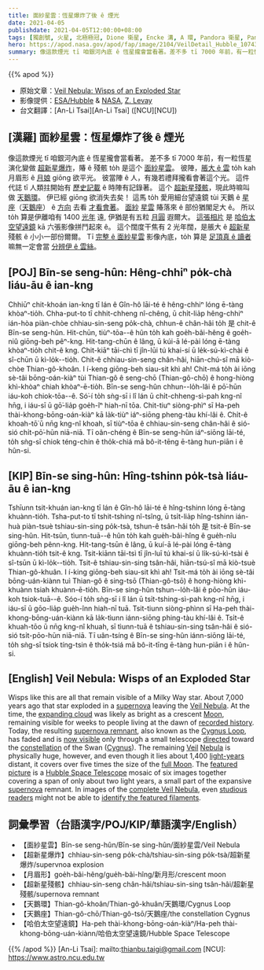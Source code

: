 ```yaml
---
title: 面紗星雲：恆星爆炸了後 ê 煙光
date: 2021-04-05
publishdate: 2021-04-05T12:00:00+08:00
tags: [獨創號, 火星, 北極極冠, Dione 衛星, Encke 溝, A 環, Pandora 衛星, Pan 衛星, Cassini 太空船]
hero: https://apod.nasa.gov/apod/fap/image/2104/VeilDetail_Hubble_10743.jpg
summary: 像這款煙光 tī 咱銀河內底 ê 恆星攏會當看著。差不多 tī 7000 年前，有一粒恆星演化變做超新星爆炸，賰 ê 殘骸 to̍h 是這个面紗星雲。
---
```


{{% apod %}}

- 原始文章：[Veil Nebula: Wisps of an Exploded Star](https://apod.nasa.gov/apod/ap210405.html)
- 影像提供：[ESA/Hubble][ESA/Hubble] & [NASA][NASA], [Z. Levay][Z. Levay]
- 台文翻譯：[An-Li Tsai][An-Li Tsai] ([NCU][NCU])

## [漢羅] 面紗星雲：恆星爆炸了後 ê 煙光
像這款煙光 tī 咱銀河內底 ê 恆星攏會當看著。
差不多 tī 7000 年前，有一粒恆星演化變做 [超新星爆炸][supernova1]，賰 ê 殘骸 to̍h 是這个 [面紗星雲][Veil Nebula]。
彼陣，[脹大 ê 雲][expanding cloud] to̍h kah 月眉形 ê [月娘][Moon] giōng 欲平光。
彼當陣 ê 人，有幾若禮拜攏看會著這个光。
這件代誌 tī 人類拄開始有 [歷史記載][recorded history] ê 時陣有記錄著。
這个 [超新星殘骸][supernova remnant]，現此時嘛叫做 [天鵝環][Cygnus Loop]。
伊已經 giōng 欲消失去矣！
這馬 to̍h 愛用細台望遠鏡 tùi 天鵝 ê [星座][constellation]（[天鵝座][Cygnus]） ê [方向][directed] 去看 [才看會著][now visible]。
[面紗][Veil] [星雲][Nebula] 賰落來 ê 部份猶閣足大 ê。
所以 to̍h 算是伊離咱有 1400 [光年][light-years] 遠, 伊猶是有五粒 [月圓][full Moon] 遐爾大。
[這張相片][featured picture] 是 [哈伯太空望遠鏡][Hubble Space Telescope] kā 六張影像拼鬥起來 ê。
這个闊度干焦有 2 光年闊，是脹大 ê [超新星][supernova2] 殘骸 ê 小小一部份爾爾。
Tī [完整 ê 面紗星雲][complete Veil Nebula] 影像內底，to̍h 算是 [足頂真 ê 讀者][studious readers] 嘛無一定會當 [分辨伊 ê 雲絲][identify the featured filaments]。

## [POJ] Bīn-se seng-hûn: Hêng-chhiⁿ po̍k-chà liáu-āu ê ian-kng

Chhiūⁿ chit-khoán ian-kng tī lán ê Gîn-hô lāi-té ê hêng-chhiⁿ lóng ē-tàng khòaⁿ-tio̍h.
Chha-put-to tī chhit-chheng nî-chêng, ū chi̍t-lia̍p hêng-chhiⁿ ián-hòa piàn-chòe chhiau-sin-seng po̍k-chà, chhun-ê chân-hâi to̍h 是 chit-ê Bīn-se seng-hûn.
Hit-chūn, tiùⁿ-tōa--ê hûn to̍h kah goe̍h-bâi-hêng ê goe̍h-niû giōng-beh pêⁿ-kng.
Hit-tang-chūn ê lâng, ū kúi-ā lé-pài lóng ē-tàng khòaⁿ-tio̍h chit-ê kng.
Chit-kiāⁿ tāi-chì tī jîn-lūi tú khai-sí ū le̍k-sú-kì-chài ê sî-chūn ū kì-lo̍k--tio̍h.
Chit-ê chhiau-sin-seng chân-hâi, hiān-chú-sî mā kiò-chòe Thian-gô-khoân.
I í-keng giōng-beh siau-sit khì ah!
Chit-má to̍h ài iōng sè-tâi bōng-oán-kiàⁿ tùi Thian-gô ê seng-chō (Thian-gô-chō) ê hong-hiòng khì-khòaⁿ chiah khòaⁿ-ē-tio̍h.
Bīn-se seng-hûn chhun--lo̍h-lâi ê pō͘-hūn iáu-koh chiok-tōa--ê.
Só͘-í to̍h sǹg-sī i lî lán ū chi̍t-chheng-sì-pah kng-nî hn̄g, i iáu-sī ū gō͘-lia̍p goe̍h-îⁿ hiah-nī tōa.
Chit-tiuⁿ siòng-phìⁿ sī Ha-peh thài-khong-bōng-oán-kiàⁿ kā la̍k-tiùⁿ iáⁿ-siōng pheng-tàu khí-lâi ê.
Chi̍t-ê khoah-tō͘ ū nn̄g kng-nî khoah, sī tiùⁿ-tōa ê chhiau-sin-seng chân-hâi ê sió-sió chi̍t-pō͘-hūn niā-niā.
Tī oân-chéng ê Bīn-se seng-hûn iáⁿ-siōng lāi-té, to̍h sǹg-sī chiok téng-chin ê tho̍k-chiá mā bô-it-tēng ē-tàng hun-piān i ê hûn-si.


## [KIP] Bīn-se sing-hûn: Hîng-tshinn po̍k-tsà liáu-āu ê ian-kng

Tshīunn tsit-khuán ian-kng tī lán ê Gîn-hô lāi-té ê hîng-tshinn lóng ē-tàng khuànn-tio̍h.
Tsha-put-to tī tshit-tshing nî-tsîng, ū tsi̍t-lia̍p hîng-tshinn ián-huà piàn-tsuè tshiau-sin-sing po̍k-tsà, tshun-ê tsân-hâi to̍h 是 tsit-ê Bīn-se sing-hûn.
Hit-tsūn, tìunn-tuā--ê hûn to̍h kah gue̍h-bâi-hîng ê gue̍h-nîu giōng-beh pênn-kng.
Hit-tang-tsūn ê lâng, ū kuí-ā lé-pài lóng ē-tàng khuànn-tio̍h tsit-ê kng.
Tsit-kiānn tāi-tsì tī jîn-luī tú khai-sí ū li̍k-sú-kì-tsài ê sî-tsūn ū kì-lo̍k--tio̍h.
Tsit-ê tshiau-sin-sing tsân-hâi, hiān-tsú-sî mā kiò-tsuè Thian-gô-khuân.
I í-king giōng-beh siau-sit khì ah!
Tsit-má to̍h ài iōng sè-tâi bōng-uán-kiànn tuì Thian-gô ê sing-tsō (Thian-gô-tsō) ê hong-hiòng khì-khuànn tsiah khuànn-ē-tio̍h.
Bīn-se sing-hûn tshun--lo̍h-lâi ê pōo-hūn iáu-koh tsiok-tuā--ê.
Sóo-í to̍h sǹg-sī i lî lán ū tsi̍t-tshing-sì-pah kng-nî hn̄g, i iáu-sī ū gōo-lia̍p gue̍h-înn hiah-nī tuā.
Tsit-tiunn siòng-phìnn sī Ha-peh thài-khong-bōng-uán-kiànn kā la̍k-tìunn iánn-siōng phing-tàu khí-lâi ê.
Tsi̍t-ê khuah-tōo ū nn̄g kng-nî khuah, sī tìunn-tuā ê tshiau-sin-sing tsân-hâi ê sió-sió tsi̍t-pōo-hūn niā-niā.
Tī uân-tsíng ê Bīn-se sing-hûn iánn-siōng lāi-té, to̍h sǹg-sī tsiok tíng-tsin ê tho̍k-tsiá mā bô-it-tīng ē-tàng hun-piān i ê hûn-si.




## [English] Veil Nebula: Wisps of an Exploded Star

Wisps like this are all that remain visible of a Milky Way star. About 7,000 years ago that star exploded in a [supernova][supernova1] leaving the [Veil Nebula][Veil Nebula]. At the time, the [expanding cloud][expanding cloud] was likely as bright as a crescent [Moon][Moon], remaining visible for weeks to people living at the dawn of [recorded history][recorded history]. Today, the resulting [supernova remnant][supernova remnant], also known as the [Cygnus Loop][Cygnus Loop], has faded and is [now visible][now visible] only through a small telescope [directed][directed] toward the [constellation][constellation] of the Swan ([Cygnus][Cygnus]). The remaining [Veil][Veil] [Nebula][Nebula] is physically huge, however, and even though it lies about 1,400 [light-years][light-years] distant, it covers over five times the size of the [full Moon][full Moon]. The [featured picture][featured picture] is a [Hubble Space Telescope][Hubble Space Telescope] mosaic of six images together covering a span of only about two light years, a small part of the expansive [supernova][supernova2] remnant. In images of the [complete Veil Nebula][complete Veil Nebula], even [studious readers][studious readers] might not be able to [identify the featured filaments][identify the featured filaments].

## 詞彙學習（台語漢字/POJ/KIP/華語漢字/English）

- 【面紗星雲】Bīn-se seng-hûn/Bīn-se sing-hûn/面紗星雲/Veil Nebula
- 【超新星爆炸】chhiau-sin-seng po̍k-chà/tshiau-sin-sing po̍k-tsà/超新星爆炸/supervnoa explosion
- 【月眉形】goe̍h-bâi-hêng/gue̍h-bâi-hîng/新月形/crescent moon
- 【超新星殘骸】chhiau-sin-seng chân-hâi/tshiau-sin-sing tsân-hâi/超新星殘骸/supernova remnant
- 【天鵝環】Thian-gô-khoân/Thian-gô-khuân/天鵝環/Cygnus Loop
- 【天鵝座】Thian-gô-chō/Thian-gô-tsō/天鵝座/the constellation Cygnus
- 【哈伯太空望遠鏡】Ha-peh thài-khong-bōng-oán-kiàⁿ/Ha-peh thài-khong-bōng-uán-kiànn/哈伯太空望遠鏡/Hubble Space Telescope




{{% /apod %}}
[An-Li Tsai]: mailto:thianbu.taigi@gmail.com
[NCU]: https://www.astro.ncu.edu.tw

[ESA/Hubble]: https://esahubble.org/
[NASA]: https://www.nasa.gov/
[Z. Levay]: https://www.stsci.edu/contents/newsletters/2018-volume-35-issue-03/karen-and-zolt-levay-retire

[supernova1]: http://heasarc.gsfc.nasa.gov/docs/snr.html
[Veil Nebula]: http://www.skyhound.com/sh/archive/aug1/NGC_6960.html
[expanding cloud]: https://apod.nasa.gov/apod/fap/ap010928.html
[Moon]: https://apod.nasa.gov/apod/fap/ap120205.html
[recorded history]: http://news.bbc.co.uk/1/hi/sci/tech/334517.stm
[supernova remnant]: https://apod.nasa.gov/apod/fap/supernova_remnants.html
[Cygnus Loop]: https://apod.nasa.gov/apod/fap/ap200928.html
[now visible]: https://www.youtube.com/watch?v=_O7l9m2pFXM
[directed]: https://www.youtube.com/watch?v=3qOmu-5Uanc
[constellation]: https://en.wikipedia.org/wiki/Constellation
[Cygnus]: https://en.wikipedia.org/wiki/Cygnus_(constellation)
[Veil]: http://en.wikipedia.org/wiki/Veil
[Nebula]: https://en.wikipedia.org/wiki/Veil_Nebula
[light-years]: https://chandra.harvard.edu/photo/cosmic_distance.html
[full Moon]: https://apod.nasa.gov/apod/fap/ap160201.html
[featured picture]: https://esahubble.org/images/potw2113a/
[Hubble Space Telescope]: https://www.nasa.gov/mission_pages/hubble/story/index.html
[supernova2]: https://www.nasa.gov/audience/forstudents/5-8/features/nasa-knows/what-is-a-supernova.html
[complete Veil Nebula]: https://apod.nasa.gov/apod/fap/ap191031.html
[studious readers]: https://previews.123rf.com/images/duben/duben1907/duben190700009/128483090-dog-reading-book-with-eyeglasses-professor-behind-the-book.jpg
[identify the featured filaments]: http://asterisk.apod.com/discuss_apod.php?date=210405
